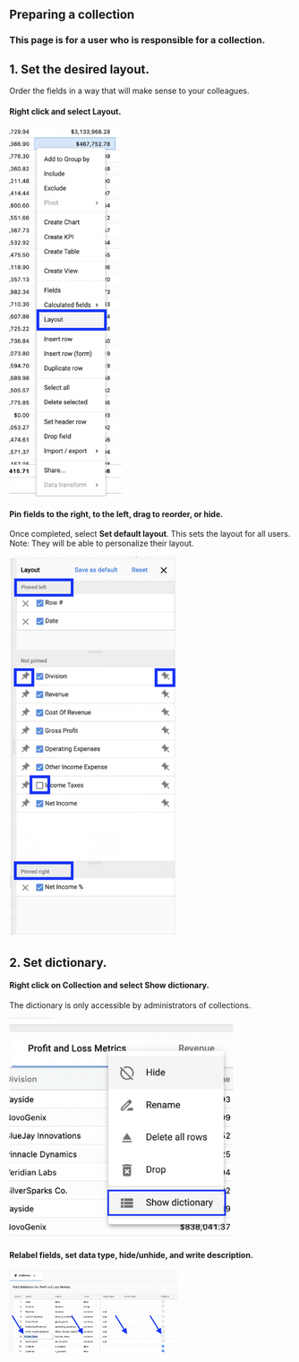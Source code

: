 ## Preparing a collection

### This page is for a user who is responsible for a collection.

## 1. Set the desired layout. 

Order the fields in a way that will make sense to your colleagues.  

#### Right click and select Layout.

   <img src="../assets/zhoosh1.png"  style="width:200px" class="border"></img>
   
#### Pin fields to the right, to the left, drag to reorder, or hide. 

Once completed, select **Set default layout**.  This sets the layout for all users.  Note:  They will be able to personalize their layout.

   <img src="../assets/zhoosh2.png"  style="width:300px" class="border"></img>   
   
## 2. Set dictionary. 

#### Right click on Collection and select Show dictionary.

The dictionary is only accessible by administrators of collections.  

   <img src="../assets/zhoosh3.png"  style="width:400px" class="border"></img>
   
#### Relabel fields, set data type, hide/unhide, and write description.

   <img src="../assets/zhoosh4.png"  style="width:300px" class="border"></img>   
